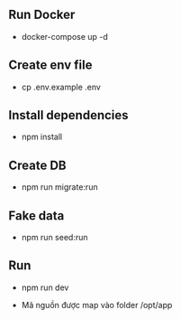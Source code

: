 ## Run Docker
* docker-compose up -d

## Create env file
* cp .env.example .env

## Install dependencies
* npm install

## Create DB
* npm run migrate:run

## Fake data
* npm run seed:run

## Run
* npm run dev

* Mã nguồn được map vào folder /opt/app